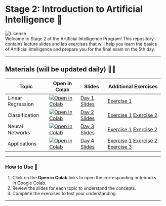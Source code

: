 # Stage 2: Introduction to Artificial Intelligence 📘

![License](https://img.shields.io/badge/license-MIT-blue.svg)  
Welcome to Stage 2 of the Artificial Intelligence Program! This repository contains lecture slides and lab exercises that will help you learn the basics of Artificial Intelligence and prepare you for the final exam on the 5th day.

---

## Materials (will be updated daily) 🧑‍🏫

| Topic                 | Open in Colab                                             | Slides                                         | Additional Exercises                        |
|-----------------------|-----------------------------------------------------------|-----------------------------------------------|--------------------------------------------|
| Linear Regression      | [![Open in Colab](https://colab.research.google.com/assets/colab-badge.svg)](https://colab.research.google.com/drive/1gGRJb7g35BCHKth89lDw-JVJkfP1pRrv?usp=sharing) | [Day 1 Slides](https://github.com/AhmadSait/IntroAI/blob/main/Day_1(annotated).pdf) | [Exercise 1](https://colab.research.google.com/drive/1-EYa2LsT6gf9AhItVn51hr12-NTTub2z?usp=sharing)          |
| Classification    | [![Open in Colab](https://colab.research.google.com/assets/colab-badge.svg)](https://colab.research.google.com/drive/1F1hGat2C-14Jnp4DnaD4dqdj9YAvlYxq?usp=sharing) | [Day 2 Slides](https://github.com/AhmadSait/IntroAI/blob/main/Day_2(annotated).pdf) | [Exercise 1](https://colab.research.google.com/drive/1LPPA6mfzbCWdHi1arGhmMYYRZ-VpPFNF?usp=sharing) [Exercise 2](https://colab.research.google.com/drive/1QNvn2Xan9dizQamr0CZ29vEFjzolgtgq?usp=sharing)         |
| Neural Networks        | [![Open in Colab](https://colab.research.google.com/assets/colab-badge.svg)](https://colab.research.google.com/github/your_repo/Day3_NeuralNetworks.ipynb) | [Day 3 Slides](https://github.com/your_username/your_repo/blob/main/Day3_Slides.pdf) | [Exercise 1](#) [Exercise 2](#)           |
| Applications           | [![Open in Colab](https://colab.research.google.com/assets/colab-badge.svg)](https://colab.research.google.com/github/your_repo/Day4_Applications.ipynb) | [Day 4 Slides](https://github.com/your_username/your_repo/blob/main/Day4_Slides.pdf) | [Exercise 1](#) [Exercise 2](#) [Exercise 3](#) |

---

### How to Use 📖
1. Click on the **Open in Colab** links to open the corresponding notebooks in Google Colab.
2. Review the slides for each topic to understand the concepts.
3. Complete the exercises to test your understanding.

---

